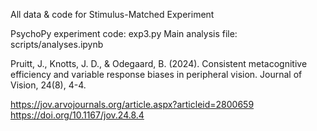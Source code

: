 All data & code for Stimulus-Matched Experiment

PsychoPy experiment code: exp3.py 
Main analysis file: scripts/analyses.ipynb

Pruitt, J., Knotts, J. D., & Odegaard, B. (2024). Consistent metacognitive efficiency and variable response biases in peripheral vision. Journal of Vision, 24(8), 4-4.

https://jov.arvojournals.org/article.aspx?articleid=2800659
https://doi.org/10.1167/jov.24.8.4
